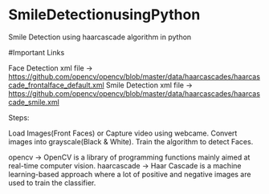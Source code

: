 # SmileDetectionusingPython
Smile Detection using haarcascade algorithm in python

#Important Links

Face Detection xml file -> https://github.com/opencv/opencv/blob/master/data/haarcascades/haarcascade_frontalface_default.xml Smile Detection xml file -> https://github.com/opencv/opencv/blob/master/data/haarcascades/haarcascade_smile.xml

Steps:

Load Images(Front Faces) or Capture video using webcame. Convert images into grayscale(Black & White). Train the algorithm to detect Faces.

opencv -> OpenCV is a library of programming functions mainly aimed at real-time computer vision. haarcascade -> Haar Cascade is a machine learning-based approach where a lot of positive and negative images are used to train the classifier.
